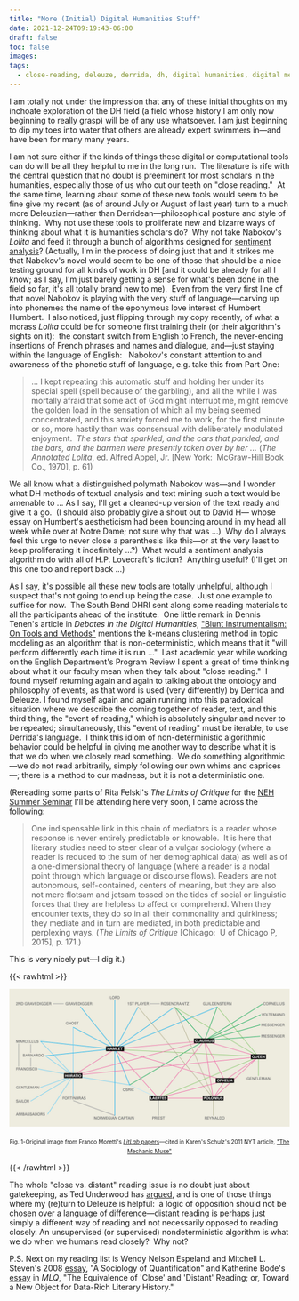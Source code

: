 ```yaml
---
title: "More (Initial) Digital Humanities Stuff"
date: 2021-12-24T09:19:43-06:00
draft: false
toc: false
images:
tags:
  - close-reading, deleuze, derrida, dh, digital humanities, digital methods, distant reading, event, hp lovecraft, iterability, lolita, nabokov, reading
---
```


I am totally not under the impression that any of these initial thoughts on my inchoate exploration of the DH field (a field whose history I am only now beginning to really grasp) will be of any use whatsoever. I am just beginning to dip my toes into water that others are already expert swimmers in—and have been for many many years. 

I am not sure either if the kinds of things these digital or computational tools can do will be all they helpful to me in the long run.  The literature is rife with the central question that no doubt is preeminent for most scholars in the humanities, especially those of us who cut our teeth on "close reading."  At the same time, learning about some of these new tools would seem to be fine give my recent (as of around July or August of last year) turn to a much more Deleuzian—rather than Derridean—philosophical posture and style of thinking.  Why not use these tools to proliferate new and bizarre ways of thinking about what it is humanities scholars do?  Why not take Nabokov's _Lolita_ and feed it through a bunch of algorithms designed for [sentiment analysis](https://en.wikipedia.org/wiki/Sentiment_analysis)? (Actually, I'm in the process of doing just that and it strikes me that Nabokov's novel would seem to be one of those that should be a nice testing ground for all kinds of work in DH \[and it could be already for all I know; as I say, I'm just barely getting a sense for what's been done in the field so far, it's all totally brand new to me).  Even from the very first line of that novel Nabokov is playing with the very stuff of language—carving up into phonemes the name of the eponymous love interest of Humbert Humbert.  I also noticed, just flipping through my copy recently, of what a morass _Lolita_ could be for someone first training their (or their algorithm's sights on it):  the constant switch from English to French, the never-ending insertions of French phrases and names and dialogue, and—just staying within the language of English:   Nabokov's constant attention to and awareness of the phonetic stuff of language, e.g. take this from Part One:

> ... I kept repeating this automatic stuff and holding her under its special spell (spell because of the garbling), and all the while I was mortally afraid that some act of God might interrupt me, might remove the golden load in the sensation of which all my being seemed concentrated, and this anxiety forced me to work, for the first minute or so, more hastily than was consensual with deliberately modulated enjoyment.  _The stars that sparkled, and the cars that parkled, and the bars, and the barmen were presently taken over by her ..._ (_The Annotated Lolita_, ed. Alfred Appel, Jr. [New York:  McGraw-Hill Book Co., 1970], p. 61)

We all know what a distinguished polymath Nabokov was—and I wonder what DH methods of textual analysis and text mining such a text would be amenable to ... As I say, I'll get a cleaned-up version of the text ready and give it a go.  (I should also probably give a shout out to David H— whose essay on Humbert's aestheticism had been bouncing around in my head all week while over at Notre Dame; not sure why that was ...)  Why do I always feel this urge to never close a parenthesis like this—or at the very least to keep proliferating it indefinitely ...?)  What would a sentiment analysis algorithm do with all of H.P. Lovecraft's fiction?  Anything useful? (I'll get on this one too and report back ...)  

As I say, it's possible all these new tools are totally unhelpful, although I suspect that's not going to end up being the case.  Just one example to suffice for now.  The South Bend DHRI sent along some reading materials to all the participants ahead of the institute.  One little remark in Dennis Tenen's article in _Debates in the Digital Humanities_, ["Blunt Instrumentalism: On Tools and Methods"](http://dhdebates.gc.cuny.edu/debates/text/60) mentions the k-means clustering method in topic modeling as an algorithm that is non-deterministic, which means that it "will perform differently each time it is run ..."  Last academic year while working on the English Department's Program Review I spent a great of time thinking about what it our faculty mean when they talk about "close reading."  I found myself returning again and again to talking about the ontology and philosophy of events, as that word is used (very differently) by Derrida and Deleuze. I found myself again and again running into this paradoxical situation where we describe the coming together of reader, text, and this third thing, the "event of reading," which is absolutely singular and never to be repeated; simultaneously, this "event of reading" must be iterable, to use Derrida's language.  I think this idiom of non-deterministic algorithmic behavior could be helpful in giving me another way to describe what it is that we do when we closely read something.  We do something algorithmic—we do not read arbitrarily, simply following our own whims and caprices—; there is a method to our madness, but it is not a deterministic one.

(Rereading some parts of Rita Felski's _The Limits of Critique_ for the [NEH Summer Seminar](https://religion-secularism-novel.sites.uiowa.edu/) I'll be attending here very soon, I came across the following:

> One indispensable link in this chain of mediators is a reader whose response is never entirely predictable or knowable.  It is here that literary studies need to steer clear of a vulgar sociology (where a reader is reduced to the sum of her demographical data) as well as of a one-dimensional theory of language (where a reader is a nodal point through which language or discourse flows). Readers are not autonomous, self-contained, centers of meaning, but they are also not mere flotsam and jetsam tossed on the tides of social or linguistic forces that they are helpless to affect or comprehend. When they encounter texts, they do so in all their commonality and quirkiness; they mediate and in turn are mediated, in both predictable and perplexing ways. (_The Limits of Critique_ [Chicago:  U of Chicago P, 2015], p. 171.)

This is very nicely put—I dig it.)

{{< rawhtml >}}
  <p align = "center">
    <img src = "../../imgforblogposts/post_2/moretti.jpg">
    </p>
  <p>
  <p align = "center">
    <font size="-2">Fig. 1-Original image from Franco Moretti's <a href="https://litlab.stanford.edu/LiteraryLabPamphlet2.pdf"><i>LitLab</i> papers</a>—cited in Karen's Schulz's 2011 NYT article, <a href="ww.nytimes.com/2011/06/26/books/review/the-mechanic-muse-what-is-distantreading.html?mtrref=www.google.com&gwh=A032D8110AE93BB4C005AC4223DC84E4&gwt=pay">"The Mechanic Muse"</a></font>
  </p>
{{< /rawhtml >}}

The whole "close vs. distant" reading issue is no doubt just about gatekeeping, as Ted Underwood has [argued](http://dhdebates.gc.cuny.edu/debates/text/95), and is one of those things where my (re)turn to Deleuze is helpful:  a logic of opposition should not be chosen over a language of difference—distant reading is perhaps just simply a different way of reading and not necessarily opposed to reading closely. An unsupervised (or supervised) nondeterministic algorithm is what we do when we humans read closely?  Why not?

P.S. Next on my reading list is Wendy Nelson Espeland and Mitchell L. Steven's 2008 [essay](https://www.jstor.org/stable/23998802?seq=1#page_scan_tab_contents), "A Sociology of Quantification" and Katherine Bode's [essay](https://read.dukeupress.edu/modern-language-quarterly/article-abstract/78/1/77/19924/The-Equivalence-of-Close-and-Distant-Reading-or) in _MLQ_, "The Equivalence of 'Close' and 'Distant' Reading; or, Toward a New Object for Data-Rich Literary History."
